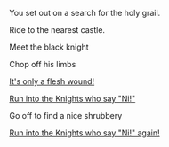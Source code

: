 You set out on a search for the holy grail.

Ride to the nearest castle.

Meet the black knight

Chop off his limbs

[It's only a flesh wound!](https://www.youtube.com/watch?v=zKhEw7nD9C4)

[Run into the Knights who say "Ni!"](https://www.youtube.com/watch?v=zIV4poUZAQo)

Go off to find a nice shrubbery

[Run into the Knights who say "Ni!" again!](https://www.youtube.com/watch?v=zIV4poUZAQo)
